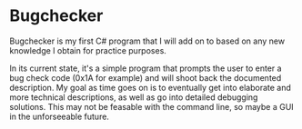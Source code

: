 # Bugchecker

Bugchecker is my first C# program that I will add on to based on any new knowledge I obtain for practice purposes. 

In its current state, it's a simple program that prompts the user to enter a bug check code (0x1A for example) and will shoot back the documented description. My goal as time goes on is to eventually get into elaborate and more technical descriptions, as well as go into detailed debugging solutions. This may not be feasable with the command line, so maybe a GUI in the unforseeable future.
